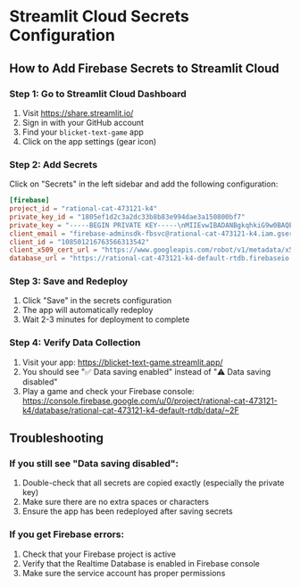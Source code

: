 # Streamlit Cloud Secrets Configuration

## How to Add Firebase Secrets to Streamlit Cloud

### Step 1: Go to Streamlit Cloud Dashboard
1. Visit https://share.streamlit.io/
2. Sign in with your GitHub account
3. Find your `blicket-text-game` app
4. Click on the app settings (gear icon)

### Step 2: Add Secrets
Click on "Secrets" in the left sidebar and add the following configuration:

```toml
[firebase]
project_id = "rational-cat-473121-k4"
private_key_id = "1805ef1d2c3a2dc33b8b83e994dae3a150800bf7"
private_key = "-----BEGIN PRIVATE KEY-----\nMIIEvwIBADANBgkqhkiG9w0BAQEFAASCBKkwggSlAgEAAoIBAQCe+TW+8bwIZDDl\nND3ikNcEiVbGwLjrcTXZeuTmNFsW2c5z/yLHaovoETtLhQ87bo2jLwOoN4yBrxsJ\nkq7yy146QcyFd07dPTIKCk1UXZbA/441bxSjv6mW9pVRyMC+R1qL/UCbT8UXQsYF\nymNCLD1dGiy3RmnQEoDgkNgLvencNz/INsRee1//eCPMkPYYZ/BB3+SY2CaOM4df\nRxmpKFGivzUznVB564cA56zvziSDDMdLlb5rl/KpgwGjj7jPFoniGAHN1KADEUOs\nagXJ6TGLYXFYKriHAoCFHUjhD1cEpmHVx2JxL5S8q7zTGvFiJ5VbfCq5drStbQGb\n8KqAXw6HAgMBAAECggEAEBcr+CECOzHeO79x6WtnmASeooysgDLRPytP3SJney9I\nf40kuV0baWh1FqESeEgppd6trBUTRP0IQOEhPAnsMPv/9h0BVSX12UukUBRjnIfr\n85SZWN70DLJLTXUtrRS5IXox/oZbGI5K+hhmEN3myB73b7AnfZv3LMOnBRPlMRjC\n9msBaj2pNJCqNgvtN+3HC478CrA4tQsoNi/xKMO6TgEJIPy6JrUGROeki4AGV95C\n9cVUHXh5+sflg01liXSxruKnx219gnz+jHEUpgE9RlRTjtTCcgVTMcp9GqiUu1Cx\nNTIDAklvKneUisUYbAwSBIzR775u9HAZMj9E8H/qoQKBgQDQeqjZcaXH3uFdgKKU\nDMlGpdE1b/cXggOtfpoJhDxHS1MKYNGH7bZvnBIC9IyRL1Lo6RDz/WbgODAPk0nk\nFFzkR/Cm8gGD0yE9wv4/nGyskA0e/fONDKDni7mocovG6Cvlke06V+Ib6wNPoH1b\nH20htE5Set2Qt/scMsnBVyDT9QKBgQDDNcGwrciLo+MiCxBfh5FSv+VuT3ZBvFSY\nN7xfAEAN+sX+Y6DMYJp53DF1lF79SB/0JmfMiPpk5+l/jPHE0mmPpWjpXc7n6FC5\nB9i39ZUXptOAskxSK2c2ASVNl7e2c3ASI4QCXn7dyC/MJgxarjQeuX3Dy1HRxgmu\n+ziku1lHCwKBgQCICuLQMjcqPCj4KQ7uaYGWlnH02wF016SqvGisORxUsbSYmyFg\nACECp+ehAhAQVb9WuXAUp5FQU5oZL9YR/a+4T7GcX2PZsBaLBQmAXQUVflLxnGon\n6su9DRKz9zt7KtoqTpVtcxfbe/qHJYVnxxQSu9DRKz9zt7KtoqTpVtcxfbe/qHJYVnxxQh4FUTwZV/8G7usb2yarbDWQKBgQDB\n0y5ubx8hB6kOtE2djM4Oi9sSnHOe8ZBNU4oGCgmP19+fpuySAZlgRfIV/SwT8PlJ\nQpjtzVRRvLNrolasRv/pUSPKEwrN2S3Niqz0ezN+OHbo4iBFtjLUvG59jJcs4ZH1\ncK4ybAEr1QkgeubpYu79UtA9CDRFRY134Jltd1g94QKBgQCbybuqjId+1Zxrc8S2\nLLKyQ0i44KJ0DXO3UFfGGaOzD6nQbxACLPmxsvtTDYyUMy8jbhOG19ZLMwarY3ml\nwThO4vpvaGqRcz5BmGeWupU1r2tK9AlJMZbF+H9d2FRO6D0XWa1ZaxbRqt7lXwjU\nFzzyT6YI7nUQEXcjxb9lEYABow==\n-----END PRIVATE KEY-----\n"
client_email = "firebase-adminsdk-fbsvc@rational-cat-473121-k4.iam.gserviceaccount.com"
client_id = "108501216763566313542"
client_x509_cert_url = "https://www.googleapis.com/robot/v1/metadata/x509/firebase-adminsdk-fbsvc%40rational-cat-473121-k4.iam.gserviceaccount.com"
database_url = "https://rational-cat-473121-k4-default-rtdb.firebaseio.com/"
```

### Step 3: Save and Redeploy
1. Click "Save" in the secrets configuration
2. The app will automatically redeploy
3. Wait 2-3 minutes for deployment to complete

### Step 4: Verify Data Collection
1. Visit your app: https://blicket-text-game.streamlit.app/
2. You should see "✅ Data saving enabled" instead of "⚠️ Data saving disabled"
3. Play a game and check your Firebase console: https://console.firebase.google.com/u/0/project/rational-cat-473121-k4/database/rational-cat-473121-k4-default-rtdb/data/~2F

## Troubleshooting

### If you still see "Data saving disabled":
1. Double-check that all secrets are copied exactly (especially the private key)
2. Make sure there are no extra spaces or characters
3. Ensure the app has been redeployed after saving secrets

### If you get Firebase errors:
1. Check that your Firebase project is active
2. Verify that the Realtime Database is enabled in Firebase console
3. Make sure the service account has proper permissions

